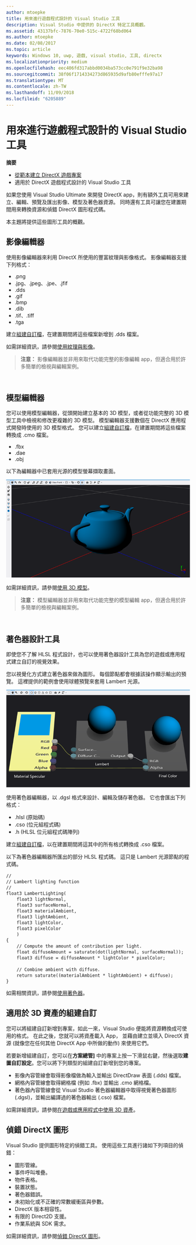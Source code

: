 ```yaml
---
author: mtoepke
title: 用來進行遊戲程式設計的 Visual Studio 工具
description: Visual Studio 中提供的 DirectX 特定工具概觀。
ms.assetid: 43137bfc-7876-70e0-515c-4722f68bd064
ms.author: mtoepke
ms.date: 02/08/2017
ms.topic: article
keywords: Windows 10, uwp, 遊戲, visual studio, 工具, directx
ms.localizationpriority: medium
ms.openlocfilehash: eec406fd317abbd0034ba573cc0e791f9e32ba98
ms.sourcegitcommit: 38f06f1714334273d865935d9afb80efffe97a17
ms.translationtype: MT
ms.contentlocale: zh-TW
ms.lasthandoff: 11/09/2018
ms.locfileid: "6205889"
---
```

# <a name="visual-studio-tools-for-game-programming"></a>用來進行遊戲程式設計的 Visual Studio 工具



**摘要**

-   [從範本建立 DirectX 遊戲專案](user-interface.md)
-   適用於 DirectX 遊戲程式設計的 Visual Studio 工具


如果您使用 Visual Studio Ultimate 來開發 DirectX app，則有額外工具可用來建立、編輯、預覽及匯出影像、模型及著色器資源。 同時還有工具可讓您在建置期間用來轉換資源和偵錯 DirectX 圖形程式碼。

本主題將提供這些圖形工具的概觀。

## <a name="image-editor"></a>影像編輯器


使用影像編輯器來利用 DirectX 所使用的豐富紋理與影像格式。 影像編輯器支援下列格式：

-   .png
-   .jpg、.jpeg、.jpe、.jfif
-   .dds
-   .gif
-   .bmp
-   .dib
-   .tif、.tiff
-   .tga

建立[組建自訂檔](#build-customizations-for-3d-assets)，在建置期間將這些檔案新增到 .dds 檔案。

如需詳細資訊，請參閱[使用紋理與影像](https://msdn.microsoft.com/library/windows/apps/hh873119.aspx)。

> **注意：** 影像編輯器並非用來取代功能完整的影像編輯 app，但適合用於許多簡單的檢視與編輯案例。

 

## <a name="model-editor"></a>模型編輯器


您可以使用模型編輯器，從頭開始建立基本的 3D 模型，或者從功能完整的 3D 模型工具中檢視和修改更複雜的 3D 模型。 模型編輯器支援數個在 DirectX 應用程式開發時使用的 3D 模型格式。 您可以建立[組建自訂檔](#build-customizations-for-3d-assets)，在建置期間將這些檔案轉換成 .cmo 檔案。

-   .fbx
-   .dae
-   .obj

以下為編輯器中已套用光源的模型螢幕擷取畫面。

![茶壺](images/modeleditor.png)

如需詳細資訊，請參閱[使用 3D 模型](https://msdn.microsoft.com/library/windows/apps/hh873114.aspx)。

> **注意：** 模型編輯器並非用來取代功能完整的模型編輯 app，但適合用於許多簡單的檢視與編輯案例。

 

## <a name="shader-designer"></a>著色器設計工具


即使您不了解 HLSL 程式設計，也可以使用著色器設計工具為您的遊戲或應用程式建立自訂的視覺效果。

您以視覺化方式建立著色器來做為圖形。 每個節點都會根據該操作顯示輸出的預覽。 這裡提供的範例會使用球體預覽來套用 Lambert 光源。

![視覺著色器圖形](images/shaderdesigner.png)

使用著色器編輯器，以 .dgsl 格式來設計、編輯及儲存著色器。 它也會匯出下列格式：

-   .hlsl (原始碼)
-   .cso (位元組程式碼)
-   .h (HLSL 位元組程式碼陣列)

建立[組建自訂檔](#build-customizations-for-3d-assets)，以在建置期間將這其中的所有格式轉換成 .cso 檔案。

以下為著色器編輯器所匯出的部分 HLSL 程式碼。 這只是 Lambert 光源節點的程式碼。

```hlsl
//
// Lambert lighting function
//
float3 LambertLighting(
    float3 lightNormal,
    float3 surfaceNormal,
    float3 materialAmbient,
    float3 lightAmbient,
    float3 lightColor,
    float3 pixelColor
    )
{
    // Compute the amount of contribution per light.
    float diffuseAmount = saturate(dot(lightNormal, surfaceNormal));
    float3 diffuse = diffuseAmount * lightColor * pixelColor;

    // Combine ambient with diffuse.
    return saturate((materialAmbient * lightAmbient) + diffuse);
}
```

如需相關資訊，請參閱[使用著色器](https://msdn.microsoft.com/library/windows/apps/hh873117.aspx)。

## <a name="build-customizations-for-3d-assets"></a>適用於 3D 資產的組建自訂


您可以將組建自訂新增到專案，如此一來，Visual Studio 便能將資源轉換成可使用的格式。 在此之後，您就可以將資產載入 App， 並藉由建立並填入 DirectX 資源 (就像您在任何其他 DirectX App 中所做的動作) 來使用它們。

若要新增組建自訂，您可以在**方案總管]** 中的專案上按一下滑鼠右鍵，然後選取**建置自訂設定**。您可以將下列類型的組建自訂新增到您的專案。

-   影像內容管線會取得影像檔做為輸入並輸出 DirectDraw 表面 (.dds) 檔案。
-   網格內容管線會取得網格檔 (例如 .fbx) 並輸出 .cmo 網格檔。
-   著色器內容管線會從 Visual Studio 著色器編輯器中取得視覺著色器圖形 (.dgsl)，並輸出編譯過的著色器輸出 (.cso) 檔案。

如需詳細資訊，請參閱[在遊戲或應用程式中使用 3D 資產](https://msdn.microsoft.com/library/windows/apps/hh972446.aspx)。

## <a name="debugging-directx-graphics"></a>偵錯 DirectX 圖形


Visual Studio 提供圖形特定的偵錯工具。 使用這些工具進行諸如下列項目的偵錯：

-   圖形管線。
-   事件呼叫堆疊。
-   物件表格。
-   裝置狀態。
-   著色器錯誤。
-   未初始化或不正確的常數緩衝區與參數。
-   DirectX 版本相容性。
-   有限的 Direct2D 支援。
-   作業系統與 SDK 需求。

如需詳細資訊，請參閱[偵錯 DirectX 圖形](https://msdn.microsoft.com/library/windows/apps/hh315751.aspx)。


 

 

 




